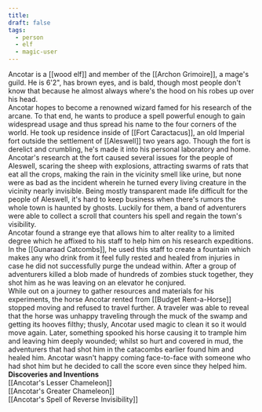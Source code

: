 ```yaml
---
title: 
draft: false
tags:
  - person
  - elf
  - magic-user
---
```

Ancotar is a [[wood elf]] and member of the [[Archon Grimoire]], a mage's guild.  He is 6'2", has brown eyes, and is bald, though most people don't know that because he almost always where's the hood on his robes up over his head. <br>
Ancotar hopes to become a renowned wizard famed for his research of the arcane. To that end, he wants to produce a spell powerful enough to gain widespread usage and thus spread his name to the four corners of the world. He took up residence inside of [[Fort Caractacus]], an old Imperial fort outside the settlement of [[Aleswell]] two years ago. Though the fort is derelict and crumbling, he's made it into his personal laboratory and home.<br>
Ancotar's research at the fort caused several issues for the people of Aleswell, scaring the sheep with explosions, attracting swarms of rats that eat all the crops, making the rain in the vicinity smell like urine, but none were as bad as the incident wherein he turned every living creature in the vicinity nearly invisible. Being mostly transparent made life difficult for the people of Aleswell, it's hard to keep business when there's rumors the whole town is haunted by ghosts. Luckily for them, a band of adventurers were able to collect a scroll that counters his spell and regain the town's visibility. <br>
Ancotar found a strange eye that allows him to alter reality to a limited degree which he affixed to his staff to help him on his research expeditions. In the [[Gunaraad Catcombs]], he used this staff to create a fountain which makes any who drink from it feel fully rested and healed from injuries in case he did not successfully purge the undead within. After a group of adventurers killed a blob made of hundreds of zombies stuck together, they shot him as he was leaving on an elevator he conjured.<br>
While out on a journey to gather resources and materials for his experiments, the horse Ancotar rented from [[Budget Rent-a-Horse]] stopped moving and refused to travel further. A traveler was able to reveal that the horse was unhappy traveling through the muck of the swamp and getting its hooves filthy; thusly, Ancotar used magic to clean it so it would move again. Later, something spooked his horse causing it to trample him and leaving him deeply wounded; whilst so hurt and covered in mud, the adventurers that had shot him in the catacombs earlier found him and healed him. Ancotar wasn't happy coming face-to-face with someone who had shot him but he decided to call the score even since they helped him.<br>
**Discoveries and Inventions**<br>
[[Ancotar's Lesser Chameleon]]<br>
[[Ancotar's Greater Chameleon]]<br>
[[Ancotar's Spell of Reverse Invisibility]]<br>